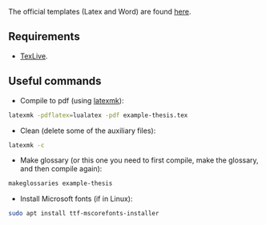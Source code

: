 The official templates (Latex and Word) are found [here](https://www.his.se/forskning/utbildning-pa-forskarniva/avhandlingsmallar/).

## Requirements
- [TexLive](https://tug.org/texlive/).

## Useful commands
- Compile to pdf (using [latexmk](https://mg.readthedocs.io/latexmk.html)):
```bash
latexmk -pdflatex=lualatex -pdf example-thesis.tex
```
- Clean (delete some of the auxiliary files):
```bash
latexmk -c
```
- Make glossary (or this one you need to first compile, make the glossary, and then compile again):
```bash
makeglossaries example-thesis
```

- Install Microsoft fonts (if in Linux):
```bash
sudo apt install ttf-mscorefonts-installer
```

